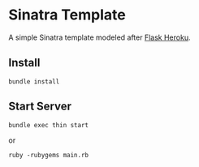 Sinatra Template
================

A simple Sinatra template modeled after [Flask
Heroku](http://github.com/zachwill/flask_heroku).


Install
-------

    bundle install


Start Server
------------

    bundle exec thin start
    
or
    
    ruby -rubygems main.rb
